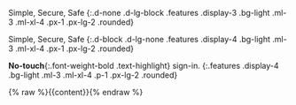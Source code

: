 Simple, Secure, Safe
{:.d-none .d-lg-block .features .display-3 .bg-light .ml-3 .ml-xl-4 .px-1 .px-lg-2 .rounded}

Simple, Secure, Safe
{:.d-block .d-lg-none .features .display-4 .bg-light .ml-3 .ml-xl-4 .px-1 .px-lg-2 .rounded}

__No-touch__{:.font-weight-bold .text-highlight} sign-in.
{:.features .display-4 .bg-light .ml-3 .ml-xl-4 .p-1 .px-lg-2 .rounded}

{% raw %}{{content}}{% endraw %}
